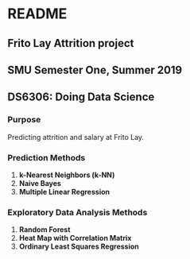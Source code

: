 # README
## Frito Lay Attrition project
## SMU Semester One, Summer 2019
## DS6306: Doing Data Science

### Purpose
Predicting attrition and salary at Frito Lay.

### Prediction Methods
1. **k-Nearest Neighbors (k-NN)**
2. **Naive Bayes**
3. **Multiple Linear Regression**

### Exploratory Data Analysis Methods
1. **Random Forest**
2. **Heat Map with Correlation Matrix**
2. **Ordinary Least Squares Regression**
